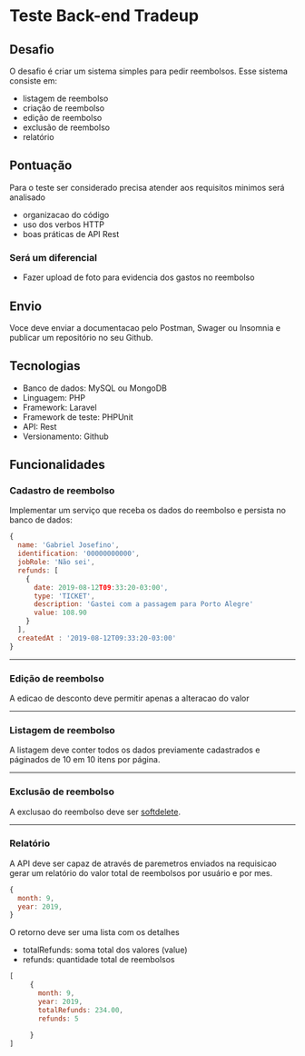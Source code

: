# Teste Back-end Tradeup

## Desafio
O desafio é criar um sistema simples para pedir reembolsos. Esse sistema consiste em:
- listagem de reembolso
- criação de reembolso
- edição de reembolso
- exclusão de reembolso
- relatório


## Pontuação

Para o teste ser considerado precisa atender aos requisitos minimos será analisado

- organizacao do código
- uso dos verbos HTTP
- boas práticas de API Rest

### Será um diferencial
- Fazer upload de foto para evidencia dos gastos no reembolso

## Envio
Voce deve enviar a documentacao pelo Postman, Swager ou Insomnia e publicar um repositório no seu Github.

## Tecnologias

- Banco de dados: MySQL ou MongoDB
- Linguagem: PHP
- Framework: Laravel
- Framework de teste: PHPUnit
- API: Rest
- Versionamento: Github

## Funcionalidades

### Cadastro de reembolso

Implementar um serviço que receba os dados do reembolso e persista no banco de dados:

```js
{
  name: 'Gabriel Josefino',
  identification: '00000000000',
  jobRole: 'Não sei',
  refunds: [
    {
      date: 2019-08-12T09:33:20-03:00',
      type: 'TICKET',
      description: 'Gastei com a passagem para Porto Alegre'
      value: 108.90
    }
  ],
  createdAt : '2019-08-12T09:33:20-03:00'
}
```

---
### Edição de reembolso

A edicao de desconto deve permitir apenas a alteracao do valor

---

### Listagem de reembolso
A listagem deve conter todos os dados previamente cadastrados e páginados de 10 em 10 itens por página.

---
### Exclusão de reembolso
A exclusao do reembolso deve ser [softdelete](https://laravel.com/docs/5.8/eloquent#soft-deleting).

---

### Relatório

A API deve ser capaz de através de paremetros enviados na requisicao gerar um relatório do valor total de reembolsos por usuário e por mes.

```js
{
  month: 9,
  year: 2019,
}
```
O retorno deve ser uma lista com os detalhes

- totalRefunds: soma total dos valores (value)
- refunds: quantidade total de reembolsos

```js
[
     {
       month: 9,
       year: 2019,
       totalRefunds: 234.00,
       refunds: 5
       
     }
]
```



